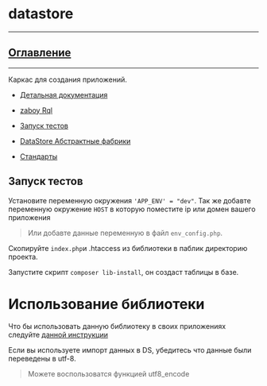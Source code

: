 # datastore

---
## [Оглавление](https://github.com/rollun-com/rollun-skeleton/blob/master/docs/Contents.md)

---

Каркас для создания приложений. 

* [Детальная документация](doc/)

* [zaboy Rql](https://github.com/rollun-com/rollun-datastore/blob/master/doc/RQL_PARSER.md)

* [Запуск тестов](https://github.com/rollun-com/rollun-datastore/blob/master/doc/TESTS.md)

* [DataStore Абстрактные фабрики](https://github.com/rollun-com/rollun-datastore/blob/master/doc/DataStore%20Abstract%20Factory.md)

* [Стандарты](https://github.com/rollun-com/rollun-skeleton/blob/master/docs/Standarts.md)

## Запуск тестов

Установите переменную окружения `'APP_ENV' = "dev"`.
Так же добавте переменную окружение `HOST` в которую поместите ip или домен вашего приложения
> Или добавте данные переменную в файл `env_config.php`.

Скопируйте `index.php`и .htaccess из библиотеки в паблик директорию проекта.

Запустите скрипт `composer lib-install`, он создаст таблицы в базе.

# Использование библиотеки

Что бы использовать данную библиотеку в своих приложениях следуйте [данной инструкции](INSTALL.md)

Если вы используете импорт данных в DS, убедитесь что данные были переведены в utf-8.
> Можете воспользоватся функцией utf8_encode
